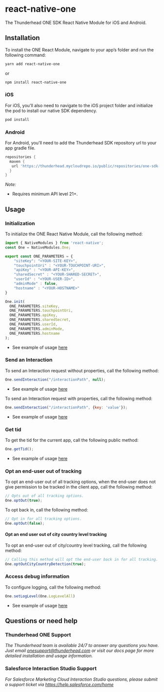 # react-native-one

The Thunderhead ONE SDK React Native Module for iOS and Android.

## Installation

To install the ONE React Module, navigate to your app’s folder and run the following command:

```sh
yarn add react-native-one
```
or

```sh
npm install react-native-one
```

### iOS

For iOS, you'll also need to navigate to the iOS project folder and initialize the pod to install our native SDK dependency.
```sh
pod install
```

### Android

For Android, you'll need to add the Thunderhead SDK repository url to your app gradle file.

```gradle
repositories {
  maven {
   url 'https://thunderhead.mycloudrepo.io/public/repositories/one-sdk-android'
  }
}
```
*Note:*
* Requires minimum API level 21+.

## Usage

### Initialization
To initialize the ONE React Native Module, call the following method:

```javascript
import { NativeModules } from 'react-native';
const One = NativeModules.One;

export const ONE_PARAMETERS = {
    "siteKey": "<YOUR-SITE-KEY>",
    "touchpointUri" : "<YOUR-TOUCHPOINT-URI>",
    "apiKey" : "<YOUR-API-KEY>",
    "sharedSecret" : "<YOUR-SHARED-SECRET>",
    "userId" : "<YOUR-USER-ID>",
    "adminMode" : false,
    "hostname" : "<YOUR-HOSTNAME>"
}

One.init(
  ONE_PARAMETERS.siteKey,
  ONE_PARAMETERS.touchpointUri,
  ONE_PARAMETERS.apiKey,
  ONE_PARAMETERS.sharedSecret,
  ONE_PARAMETERS.userId,
  ONE_PARAMETERS.adminMode,
  ONE_PARAMETERS.hostname
);
```
* See example of usage [here](https://github.com/thunderheadone/one-sdk-react-native/tree/master/example/src/App.tsx#L34)

### Send an Interaction
To send an Interaction request without properties, call the following method:
```javascript
One.sendInteraction("/interactionPath", null);
```
* See example of usage [here](https://github.com/thunderheadone/one-sdk-react-native/tree/master/example/src/App.tsx#L56)

To send an Interaction request with properties, call the following method:
```javascript
One.sendInteraction("/interactionPath", {key: 'value'});
```
* See example of usage [here](https://github.com/thunderheadone/one-sdk-react-native/tree/master/example/src/App.tsx#L145)

### Get tid
To get the tid for the current app, call the following public method:
```javascript
One.getTid();
```
* See example of usage [here](https://github.com/thunderheadone/one-sdk-react-native/tree/master/example/src/App.tsx#L78)

### Opt an end-user out of tracking
To opt an end-user out of all tracking options, when the end-user does not give permission to be tracked in the client app, call the following method:
```javascript
// Opts out of all tracking options.
One.optOut(true);
```

To opt back in, call the following method:
```javascript
// Opt in for all tracking options.
One.optOut(false);
```

#### Opt an end user out of city country level tracking
To opt an end-user out of city/country level tracking, call the following method:
```javascript
// Calling this method will opt the end-user back in for all tracking.
One.optOutCityCountryDetection(true);
```

### Access debug information
To configure logging, call the following method:
```javascript
One.setLogLevel(One.LogLevelAll)
```
* See example of usage [here](https://github.com/thunderheadone/one-sdk-react-native/tree/master/example/src/App.tsx#L31)

## Questions or need help

### Thunderhead ONE Support
_The Thunderhead team is available 24/7 to answer any questions you have. Just email onesupport@thunderhead.com or visit our docs page for more detailed installation and usage information._

### Salesforce Interaction Studio Support
_For Salesforce Marketing Cloud Interaction Studio questions, please submit a support ticket via https://help.salesforce.com/home_
